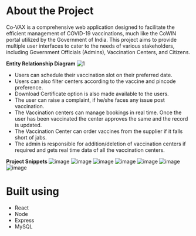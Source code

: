 # About the Project

Co-VAX is a comprehensive web application designed to facilitate the efficient management of COVID-19 vaccinations, much like the CoWIN portal utilized by the Government of India. This project aims to provide multiple user interfaces to cater to the needs of various stakeholders, including Government Officials (Admins), Vaccination Centers, and Citizens.

**Entity Relationship Diagram**
![1](https://user-images.githubusercontent.com/90449846/181754973-883bca3f-f4a1-4745-b476-c9f36abcfff1.png)

* Users can schedule their vaccination slot on their preferred date.
* Users can also filter centers according to the vaccine and pincode preference.
* Download Certificate option is also made available to the users.
* The user can raise a complaint, if he/she faces any issue post vaccination.
* The Vaccination centers can manage bookings in real time. Once the user has been vaccinated the center approves the same and the record is updated.
* The Vaccination Center can order vaccines from the supplier if it falls short of jabs.
* The admin is responsible for addition/deletion of vaccination centers if required and gets real time data of all the vaccination centers.

**Project Snippets**
![image](https://github.com/poddarrishi02/Co-VAX/assets/73682545/0afd8710-5e14-4543-a1ea-c4a9a6a86f1f)
![image](https://github.com/poddarrishi02/Co-VAX/assets/73682545/bf245d8e-13da-4096-aa95-d683d6909193)
![image](https://github.com/poddarrishi02/Co-VAX/assets/73682545/cf5ec92e-e2e8-45f8-a17d-3d8d215492ec)
![image](https://github.com/poddarrishi02/Co-VAX/assets/73682545/df263962-a87b-430f-af9d-4ebcce8c004b)
![image](https://github.com/poddarrishi02/Co-VAX/assets/73682545/442958fb-73fa-41c4-a50a-8aed8dfae564)
![image](https://github.com/poddarrishi02/Co-VAX/assets/73682545/03c46315-4732-4c2a-9b56-dd3b56590b54)
![image](https://github.com/poddarrishi02/Co-VAX/assets/73682545/3499fb9b-ddc1-4739-a498-cb9b0c41dddd)

# Built using
* React
* Node
* Express
* MySQL


